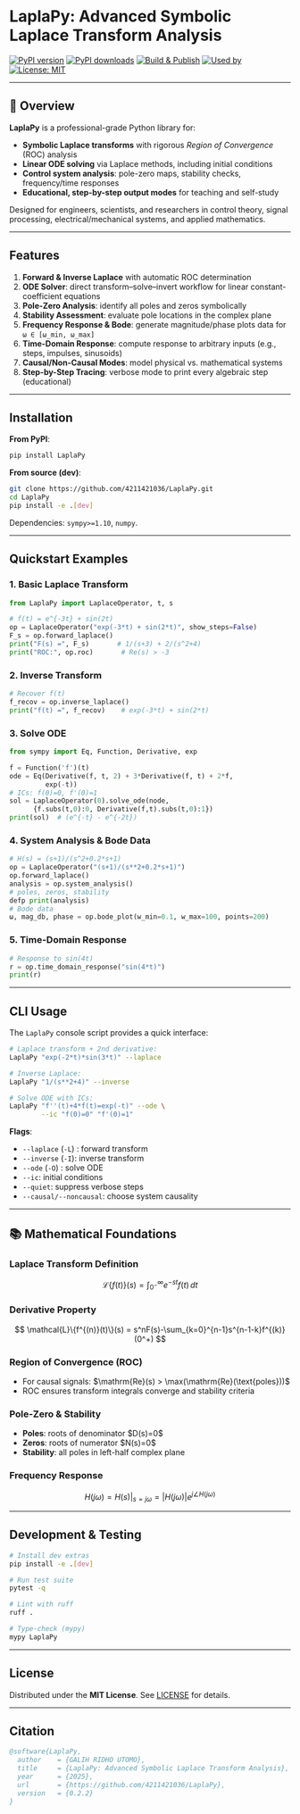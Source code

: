# LaplaPy: Advanced Symbolic Laplace Transform Analysis

[![PyPI version](https://img.shields.io/pypi/v/LaplaPy.svg)](https://pypi.org/project/LaplaPy/)
[![PyPI downloads](https://img.shields.io/pypi/dm/LaplaPy.svg)](https://pypi.org/project/LaplaPy/)
[![Build & Publish](https://github.com/4211421036/LaplaPy/actions/workflows/python-publish.yml/badge.svg)](https://github.com/4211421036/LaplaPy/actions)
[![Used by](https://img.shields.io/github/used-by/4211421036/LaplaPy.svg)](https://github.com/4211421036/LaplaPy/network/dependents)
[![License: MIT](https://img.shields.io/badge/License-MIT-blue.svg)](LICENSE)

---

## 📖 Overview

**LaplaPy** is a professional-grade Python library for:

* **Symbolic Laplace transforms** with rigorous *Region of Convergence* (ROC) analysis
* **Linear ODE solving** via Laplace methods, including initial conditions
* **Control system analysis**: pole-zero maps, stability checks, frequency/time responses
* **Educational, step-by-step output modes** for teaching and self-study

Designed for engineers, scientists, and researchers in control theory, signal processing, electrical/mechanical systems, and applied mathematics.

---

## Features

1. **Forward & Inverse Laplace** with automatic ROC determination
2. **ODE Solver**: direct transform–solve–invert workflow for linear constant-coefficient equations
3. **Pole-Zero Analysis**: identify all poles and zeros symbolically
4. **Stability Assessment**: evaluate pole locations in the complex plane
5. **Frequency Response & Bode**: generate magnitude/phase plots data for `ω ∈ [ω_min, ω_max]`
6. **Time-Domain Response**: compute response to arbitrary inputs (e.g., steps, impulses, sinusoids)
7. **Causal/Non-Causal Modes**: model physical vs. mathematical systems
8. **Step-by-Step Tracing**: verbose mode to print every algebraic step (educational)

---

## Installation

**From PyPI**:

```bash
pip install LaplaPy
```

**From source (dev)**:

```bash
git clone https://github.com/4211421036/LaplaPy.git
cd LaplaPy
pip install -e .[dev]
```

Dependencies: `sympy>=1.10`, `numpy`.

---

## Quickstart Examples

### 1. Basic Laplace Transform

```python
from LaplaPy import LaplaceOperator, t, s

# f(t) = e^{-3t} + sin(2t)
op = LaplaceOperator("exp(-3*t) + sin(2*t)", show_steps=False)
F_s = op.forward_laplace()
print("F(s) =", F_s)       # 1/(s+3) + 2/(s^2+4)
print("ROC:", op.roc)       # Re(s) > -3
```

### 2. Inverse Transform

```python
# Recover f(t)
f_recov = op.inverse_laplace()
print("f(t) =", f_recov)    # exp(-3*t) + sin(2*t)
```

### 3. Solve ODE

```python
from sympy import Eq, Function, Derivative, exp

f = Function('f')(t)
ode = Eq(Derivative(f, t, 2) + 3*Derivative(f, t) + 2*f,
         exp(-t))
# ICs: f(0)=0, f'(0)=1
sol = LaplaceOperator(0).solve_ode(node,
      {f.subs(t,0):0, Derivative(f,t).subs(t,0):1})
print(sol)  # (e^{-t} - e^{-2t})
```

### 4. System Analysis & Bode Data

```python
# H(s) = (s+1)/(s^2+0.2*s+1)
op = LaplaceOperator("(s+1)/(s**2+0.2*s+1)")
op.forward_laplace()
analysis = op.system_analysis()
# poles, zeros, stability
defp print(analysis)
# Bode data
ω, mag_db, phase = op.bode_plot(w_min=0.1, w_max=100, points=200)
```

### 5. Time-Domain Response

```python
# Response to sin(4t)
r = op.time_domain_response("sin(4*t)")
print(r)
```

---

## CLI Usage

The `LaplaPy` console script provides a quick interface:

```bash
# Laplace transform + 2nd derivative:
LaplaPy "exp(-2*t)*sin(3*t)" --laplace

# Inverse Laplace:
LaplaPy "1/(s**2+4)" --inverse

# Solve ODE with ICs:
LaplaPy "f''(t)+4*f(t)=exp(-t)" --ode \
        --ic "f(0)=0" "f'(0)=1"
```

**Flags**:

* `--laplace` (`-L`) : forward transform
* `--inverse` (`-I`): inverse transform
* `--ode` (`-O`)    : solve ODE
* `--ic`: initial conditions
* `--quiet`: suppress verbose steps
* `--causal/--noncausal`: choose system causality

---

## 📚 Mathematical Foundations

### Laplace Transform Definition

$$
\mathcal{L}\{f(t)\}(s)
= \int_{0^-}^{\infty} e^{-st}f(t)\,dt
$$

### Derivative Property

$$
\mathcal{L}\{f^{(n)}(t)\}(s)
= s^nF(s)-\sum_{k=0}^{n-1}s^{n-1-k}f^{(k)}(0^+)
$$

### Region of Convergence (ROC)

* For causal signals: \$\mathrm{Re}(s) > \max(\mathrm{Re}(\text{poles}))\$
* ROC ensures transform integrals converge and stability criteria

### Pole-Zero & Stability

* **Poles**: roots of denominator \$D(s)=0\$
* **Zeros**: roots of numerator \$N(s)=0\$
* **Stability**: all poles in left-half complex plane

### Frequency Response

$$
H(j\omega)=H(s)\big|_{s=j\omega}
=|H(j\omega)|e^{j\angle H(j\omega)}
$$

---

## Development & Testing

```bash
# Install dev extras
pip install -e .[dev]

# Run test suite
pytest -q

# Lint with ruff
ruff .

# Type-check (mypy)
mypy LaplaPy
```

---

## License

Distributed under the **MIT License**. See [LICENSE](LICENSE) for details.

---

## Citation

```bibtex
@software{LaplaPy,
  author    = {GALIH RIDHO UTOMO},
  title     = {LaplaPy: Advanced Symbolic Laplace Transform Analysis},
  year      = {2025},
  url       = {https://github.com/4211421036/LaplaPy},
  version   = {0.2.2}
}
```

